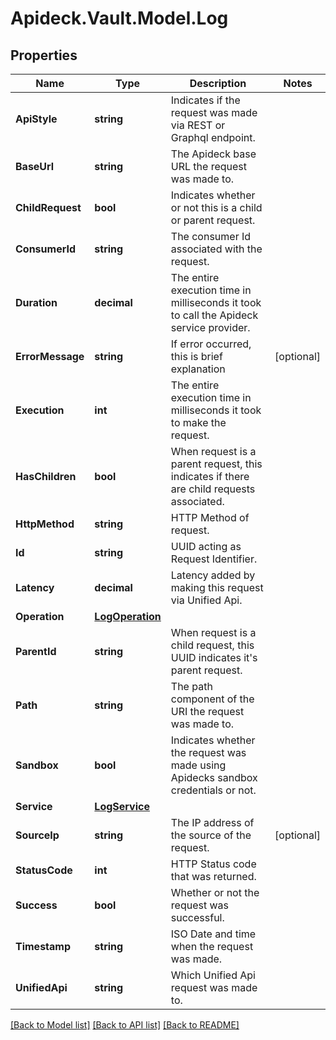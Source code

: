 # Apideck.Vault.Model.Log

## Properties

Name | Type | Description | Notes
------------ | ------------- | ------------- | -------------
**ApiStyle** | **string** | Indicates if the request was made via REST or Graphql endpoint. | 
**BaseUrl** | **string** | The Apideck base URL the request was made to. | 
**ChildRequest** | **bool** | Indicates whether or not this is a child or parent request. | 
**ConsumerId** | **string** | The consumer Id associated with the request. | 
**Duration** | **decimal** | The entire execution time in milliseconds it took to call the Apideck service provider. | 
**ErrorMessage** | **string** | If error occurred, this is brief explanation | [optional] 
**Execution** | **int** | The entire execution time in milliseconds it took to make the request. | 
**HasChildren** | **bool** | When request is a parent request, this indicates if there are child requests associated. | 
**HttpMethod** | **string** | HTTP Method of request. | 
**Id** | **string** | UUID acting as Request Identifier. | 
**Latency** | **decimal** | Latency added by making this request via Unified Api. | 
**Operation** | [**LogOperation**](LogOperation.md) |  | 
**ParentId** | **string** | When request is a child request, this UUID indicates it&#39;s parent request. | 
**Path** | **string** | The path component of the URI the request was made to. | 
**Sandbox** | **bool** | Indicates whether the request was made using Apidecks sandbox credentials or not. | 
**Service** | [**LogService**](LogService.md) |  | 
**SourceIp** | **string** | The IP address of the source of the request. | [optional] 
**StatusCode** | **int** | HTTP Status code that was returned. | 
**Success** | **bool** | Whether or not the request was successful. | 
**Timestamp** | **string** | ISO Date and time when the request was made. | 
**UnifiedApi** | **string** | Which Unified Api request was made to. | 

[[Back to Model list]](../README.md#documentation-for-models) [[Back to API list]](../README.md#documentation-for-api-endpoints) [[Back to README]](../README.md)

